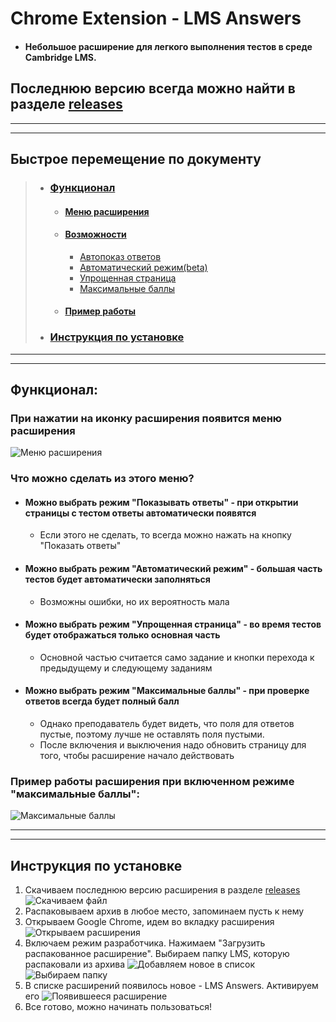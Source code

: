 # Chrome Extension - LMS Answers
* #### Небольшое расширение для легкого выполнения тестов в среде Cambridge LMS. 

## Последнюю версию всегда можно найти в разделе [releases](https://github.com/FutureXpo/Chrome-Extension-LMS-Answers/releases) 
***
***
## Быстрое перемещение по документу

> * ### [Функционал](https://github.com/FutureXpo/Chrome-Extension-LMS-Answers/blob/master/README.md#%D0%A4%D1%83%D0%BD%D0%BA%D1%86%D0%B8%D0%BE%D0%BD%D0%B0%D0%BB-1)
>   * #### [Меню расширения](https://github.com/FutureXpo/Chrome-Extension-LMS-Answers/blob/master/README.md#%D0%9F%D1%80%D0%B8-%D0%BD%D0%B0%D0%B6%D0%B0%D1%82%D0%B8%D0%B8-%D0%BD%D0%B0-%D0%B8%D0%BA%D0%BE%D0%BD%D0%BA%D1%83-%D1%80%D0%B0%D1%81%D1%88%D0%B8%D1%80%D0%B5%D0%BD%D0%B8%D1%8F-%D0%BF%D0%BE%D1%8F%D0%B2%D0%B8%D1%82%D1%81%D1%8F-%D0%BC%D0%B5%D0%BD%D1%8E-%D1%80%D0%B0%D1%81%D1%88%D0%B8%D1%80%D0%B5%D0%BD%D0%B8%D1%8F)
>   * #### [Возможности](https://github.com/FutureXpo/Chrome-Extension-LMS-Answers/blob/master/README.md#%D0%A7%D1%82%D0%BE-%D0%BC%D0%BE%D0%B6%D0%BD%D0%BE-%D1%81%D0%B4%D0%B5%D0%BB%D0%B0%D1%82%D1%8C-%D0%B8%D0%B7-%D1%8D%D1%82%D0%BE%D0%B3%D0%BE-%D0%BC%D0%B5%D0%BD%D1%8E)
>     *  [Автопоказ ответов](https://github.com/FutureXpo/Chrome-Extension-LMS-Answers/blob/master/README.md#%D0%9C%D0%BE%D0%B6%D0%BD%D0%BE-%D0%B2%D1%8B%D0%B1%D1%80%D0%B0%D1%82%D1%8C-%D1%80%D0%B5%D0%B6%D0%B8%D0%BC-%D0%90%D0%B2%D1%82%D0%BE%D0%BC%D0%B0%D1%82%D0%B8%D1%87%D0%B5%D1%81%D0%BA%D0%B8%D0%B9-%D1%80%D0%B5%D0%B6%D0%B8%D0%BC---%D0%B1%D0%BE%D0%BB%D1%8C%D1%88%D0%B0%D1%8F-%D1%87%D0%B0%D1%81%D1%82%D1%8C-%D1%82%D0%B5%D1%81%D1%82%D0%BE%D0%B2-%D0%B1%D1%83%D0%B4%D0%B5%D1%82-%D0%B0%D0%B2%D1%82%D0%BE%D0%BC%D0%B0%D1%82%D0%B8%D1%87%D0%B5%D1%81%D0%BA%D0%B8-%D0%B7%D0%B0%D0%BF%D0%BE%D0%BB%D0%BD%D1%8F%D1%82%D1%8C%D1%81%D1%8F)
>     *  [Автоматический режим(beta)](https://github.com/FutureXpo/Chrome-Extension-LMS-Answers/blob/master/README.md#%D0%9C%D0%BE%D0%B6%D0%BD%D0%BE-%D0%B2%D1%8B%D0%B1%D1%80%D0%B0%D1%82%D1%8C-%D1%80%D0%B5%D0%B6%D0%B8%D0%BC-%D0%90%D0%B2%D1%82%D0%BE%D0%BC%D0%B0%D1%82%D0%B8%D1%87%D0%B5%D1%81%D0%BA%D0%B8%D0%B9-%D1%80%D0%B5%D0%B6%D0%B8%D0%BC---%D0%B1%D0%BE%D0%BB%D1%8C%D1%88%D0%B0%D1%8F-%D1%87%D0%B0%D1%81%D1%82%D1%8C-%D1%82%D0%B5%D1%81%D1%82%D0%BE%D0%B2-%D0%B1%D1%83%D0%B4%D0%B5%D1%82-%D0%B0%D0%B2%D1%82%D0%BE%D0%BC%D0%B0%D1%82%D0%B8%D1%87%D0%B5%D1%81%D0%BA%D0%B8-%D0%B7%D0%B0%D0%BF%D0%BE%D0%BB%D0%BD%D1%8F%D1%82%D1%8C%D1%81%D1%8F)
>     *  [Упрощенная страница](https://github.com/FutureXpo/Chrome-Extension-LMS-Answers/blob/master/README.md#%D0%9C%D0%BE%D0%B6%D0%BD%D0%BE-%D0%B2%D1%8B%D0%B1%D1%80%D0%B0%D1%82%D1%8C-%D1%80%D0%B5%D0%B6%D0%B8%D0%BC-%D0%A3%D0%BF%D1%80%D0%BE%D1%89%D0%B5%D0%BD%D0%BD%D0%B0%D1%8F-%D1%81%D1%82%D1%80%D0%B0%D0%BD%D0%B8%D1%86%D0%B0---%D0%B2%D0%BE-%D0%B2%D1%80%D0%B5%D0%BC%D1%8F-%D1%82%D0%B5%D1%81%D1%82%D0%BE%D0%B2-%D0%B1%D1%83%D0%B4%D0%B5%D1%82-%D0%BE%D1%82%D0%BE%D0%B1%D1%80%D0%B0%D0%B6%D0%B0%D1%82%D1%8C%D1%81%D1%8F-%D1%82%D0%BE%D0%BB%D1%8C%D0%BA%D0%BE-%D0%BE%D1%81%D0%BD%D0%BE%D0%B2%D0%BD%D0%B0%D1%8F-%D1%87%D0%B0%D1%81%D1%82%D1%8C)
>     *  [Максимальные баллы](https://github.com/FutureXpo/Chrome-Extension-LMS-Answers/blob/master/README.md#%D0%9C%D0%BE%D0%B6%D0%BD%D0%BE-%D0%B2%D1%8B%D0%B1%D1%80%D0%B0%D1%82%D1%8C-%D1%80%D0%B5%D0%B6%D0%B8%D0%BC-%D0%9C%D0%B0%D0%BA%D1%81%D0%B8%D0%BC%D0%B0%D0%BB%D1%8C%D0%BD%D1%8B%D0%B5-%D0%B1%D0%B0%D0%BB%D0%BB%D1%8B---%D0%BF%D1%80%D0%B8-%D0%BF%D1%80%D0%BE%D0%B2%D0%B5%D1%80%D0%BA%D0%B5-%D0%BE%D1%82%D0%B2%D0%B5%D1%82%D0%BE%D0%B2-%D0%B2%D1%81%D0%B5%D0%B3%D0%B4%D0%B0-%D0%B1%D1%83%D0%B4%D0%B5%D1%82-%D0%BF%D0%BE%D0%BB%D0%BD%D1%8B%D0%B9-%D0%B1%D0%B0%D0%BB%D0%BB)
>   * #### [Пример работы](https://github.com/FutureXpo/Chrome-Extension-LMS-Answers/blob/master/README.md#%D0%9F%D1%80%D0%B8%D0%BC%D0%B5%D1%80-%D1%80%D0%B0%D0%B1%D0%BE%D1%82%D1%8B-%D1%80%D0%B0%D1%81%D1%88%D0%B8%D1%80%D0%B5%D0%BD%D0%B8%D1%8F-%D0%BF%D1%80%D0%B8-%D0%B2%D0%BA%D0%BB%D1%8E%D1%87%D0%B5%D0%BD%D0%BD%D0%BE%D0%BC-%D1%80%D0%B5%D0%B6%D0%B8%D0%BC%D0%B5-%D0%BC%D0%B0%D0%BA%D1%81%D0%B8%D0%BC%D0%B0%D0%BB%D1%8C%D0%BD%D1%8B%D0%B5-%D0%B1%D0%B0%D0%BB%D0%BB%D1%8B)
> * ### [Инструкция по установке](https://github.com/FutureXpo/Chrome-Extension-LMS-Answers/blob/master/README.md#%D0%98%D0%BD%D1%81%D1%82%D1%80%D1%83%D0%BA%D1%86%D0%B8%D1%8F-%D0%BF%D0%BE-%D1%83%D1%81%D1%82%D0%B0%D0%BD%D0%BE%D0%B2%D0%BA%D0%B5-1)

***
***

## Функционал:
### При нажатии на иконку расширения появится меню расширения
![Меню расширения](https://image.ibb.co/nJ8Jmx/image.png "Меню расширения")

### Что можно сделать из этого меню?
* #### Можно выбрать режим "Показывать ответы" - при открытии страницы с тестом ответы автоматически появятся
  * Если этого не сделать, то всегда можно нажать на кнопку "Показать ответы"
* #### Можно выбрать режим "Автоматический режим" - большая часть тестов будет автоматически заполняться
  * Возможны ошибки, но их вероятность мала
* #### Можно выбрать режим "Упрощенная страница" - во время тестов будет отображаться только основная часть
  * Основной частью считается само задание и кнопки перехода к предыдущему и следующему заданиям
* #### Можно выбрать режим "Максимальные баллы" - при проверке ответов всегда будет полный балл
  * Однако преподаватель будет видеть, что поля для ответов пустые, поэтому лучше не оставлять поля пустыми. 
  * После включения и выключения надо обновить страницу для того, чтобы расширение начало действовать

### Пример работы расширения при включенном режиме "максимальные баллы": 
  ![Максимальные баллы](https://preview.ibb.co/mxoZ47/image.png)

***
***

## Инструкция по установке
1. Скачиваем последнюю версию расширения в разделе [releases](https://github.com/FutureXpo/Chrome-Extension-LMS-Answers/releases) 
  ![Скачиваем файл](https://preview.ibb.co/kFwoE7/image.png)
1. Распаковываем архив в любое место, запоминаем пусть к нему
1. Открываем Google Chrome, идем во вкладку расширения 
  ![Открываем расширения](https://preview.ibb.co/hFLkcS/image.png)
1. Включаем режим разработчика. Нажимаем "Загрузить распакованное расширение". Выбираем папку LMS, которую распаковали из архива
  ![Добавляем новое в список](https://preview.ibb.co/fY3hP7/image.png) ![Выбираем папку](https://image.ibb.co/kH1Bj7/image.png)
1. В списке расширений появилось новое - LMS Answers. Активируем его
  ![Появившееся расширение](https://image.ibb.co/mbZLcS/image.png)
1. Все готово, можно начинать пользоваться!
